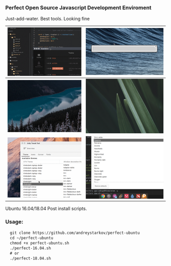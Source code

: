 ### Perfect Open Source Javascript Development Enviroment

Just-add-water. Best tools. Looking fine 

| ![](img/zsh.gif) | ![](img/albert.gif) |
| :---         |    ---:      |
| ![](img/plank.gif) | ![](img/panel.gif) |
| ![](img/themes.gif) | ![](img/icons.gif)  |

Ubuntu 16.04/18.04 Post install scripts.

### Usage:

```shell
  git clone https://github.com/andreystarkov/perfect-ubuntu
  cd ~/perfect-ubuntu
  chmod +x perfect-ubuntu.sh
  ./perfect-16.04.sh
  # or
  ./perfect-18.04.sh
```
